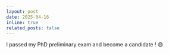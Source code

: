 ```yaml
---
layout: post
date: 2025-04-16
inline: true
related_posts: false
---
```


I passed my PhD preliminary exam and become a candidate ! :smile: